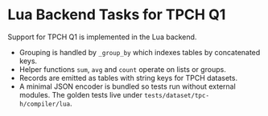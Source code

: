 # Lua Backend Tasks for TPCH Q1

Support for TPCH Q1 is implemented in the Lua backend.

- Grouping is handled by `_group_by` which indexes tables by concatenated keys.
- Helper functions `sum`, `avg` and `count` operate on lists or groups.
- Records are emitted as tables with string keys for TPCH datasets.
- A minimal JSON encoder is bundled so tests run without external modules. The
  golden tests live under `tests/dataset/tpc-h/compiler/lua`.
